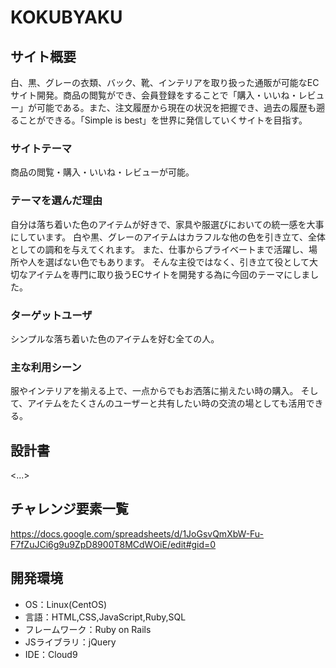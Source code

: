 # KOKUBYAKU

## サイト概要
白、黒、グレーの衣類、バック、靴、インテリアを取り扱った通販が可能なECサイト開発。商品の閲覧ができ、会員登録をすることで「購入・いいね・レビュー」が可能である。また、注文履歴から現在の状況を把握でき、過去の履歴も遡ることができる。「Simple is best」を世界に発信していくサイトを目指す。

### サイトテーマ
商品の閲覧・購入・いいね・レビューが可能。

### テーマを選んだ理由
自分は落ち着いた色のアイテムが好きで、家具や服選びにおいての統一感を大事にしています。
白や黒、グレーのアイテムはカラフルな他の色を引き立て、全体としての調和を与えてくれます。
また、仕事からプライベートまで活躍し、場所や人を選ばない色でもあります。
そんな主役ではなく、引き立て役として大切なアイテムを専門に取り扱うECサイトを開発する為に今回のテーマにしました。

### ターゲットユーザ
シンプルな落ち着いた色のアイテムを好む全ての人。

### 主な利用シーン
服やインテリアを揃える上で、一点からでもお洒落に揃えたい時の購入。
そして、アイテムをたくさんのユーザーと共有したい時の交流の場としても活用できる。

## 設計書
<...>

## チャレンジ要素一覧
<https://docs.google.com/spreadsheets/d/1JoGsvQmXbW-Fu-F7fZuJCi6g9u9ZpD8900T8MCdWOiE/edit#gid=0>

## 開発環境
- OS：Linux(CentOS)
- 言語：HTML,CSS,JavaScript,Ruby,SQL
- フレームワーク：Ruby on Rails
- JSライブラリ：jQuery
- IDE：Cloud9

